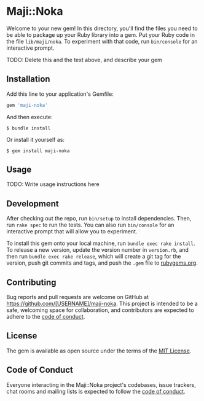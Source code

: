 # Maji::Noka

Welcome to your new gem! In this directory, you'll find the files you need to be able to package up your Ruby library into a gem. Put your Ruby code in the file `lib/maji/noka`. To experiment with that code, run `bin/console` for an interactive prompt.

TODO: Delete this and the text above, and describe your gem

## Installation

Add this line to your application's Gemfile:

```ruby
gem 'maji-noka'
```

And then execute:

    $ bundle install

Or install it yourself as:

    $ gem install maji-noka

## Usage

TODO: Write usage instructions here

## Development

After checking out the repo, run `bin/setup` to install dependencies. Then, run `rake spec` to run the tests. You can also run `bin/console` for an interactive prompt that will allow you to experiment.

To install this gem onto your local machine, run `bundle exec rake install`. To release a new version, update the version number in `version.rb`, and then run `bundle exec rake release`, which will create a git tag for the version, push git commits and tags, and push the `.gem` file to [rubygems.org](https://rubygems.org).

## Contributing

Bug reports and pull requests are welcome on GitHub at https://github.com/[USERNAME]/maji-noka. This project is intended to be a safe, welcoming space for collaboration, and contributors are expected to adhere to the [code of conduct](https://github.com/[USERNAME]/maji-noka/blob/master/CODE_OF_CONDUCT.md).


## License

The gem is available as open source under the terms of the [MIT License](https://opensource.org/licenses/MIT).

## Code of Conduct

Everyone interacting in the Maji::Noka project's codebases, issue trackers, chat rooms and mailing lists is expected to follow the [code of conduct](https://github.com/[USERNAME]/maji-noka/blob/master/CODE_OF_CONDUCT.md).
